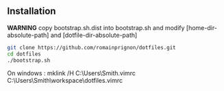 ## Installation

**WARNING**
copy bootstrap.sh.dist into bootstrap.sh and modify [home-dir-absolute-path] and [dotfile-dir-absolute-path]

```bash
git clone https://github.com/romainprignon/dotfiles.git
cd dotfiles
./bootstrap.sh
```
On windows :
mklink /H C:\Users\Smith\.vimrc C:\Users\Smith\workspace\dotfiles\.vimrc
